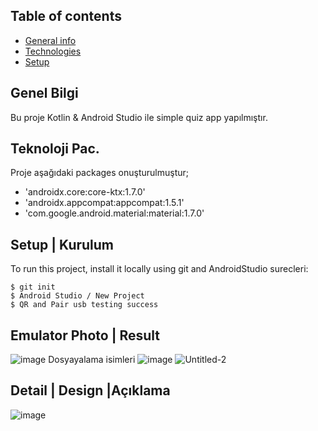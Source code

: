 
## Table of contents
* [General info](#general-info)
* [Technologies](#technologies)
* [Setup](#setup)

## Genel Bilgi 
Bu proje Kotlin & Android Studio ile simple quiz app yapılmıştır.
	
## Teknoloji Pac.	
Proje aşağıdaki packages onuşturulmuştur;
* 'androidx.core:core-ktx:1.7.0'
* 'androidx.appcompat:appcompat:1.5.1'
* 'com.google.android.material:material:1.7.0'
	
## Setup | Kurulum
To run this project, install it locally using git and AndroidStudio surecleri:

```
$ git init	
$ Android Studio / New Project  
$ QR and Pair usb testing success
```

## Emulator Photo | Result	
![image](https://user-images.githubusercontent.com/38388188/210097701-533d960b-353b-4488-9056-c45a9d98da72.png)
Dosyayalama isimleri
![image](https://user-images.githubusercontent.com/38388188/210097773-6364eebe-a338-4287-8bcb-849a40e57c21.png)
![Untitled-2](https://user-images.githubusercontent.com/38388188/210099519-0ac5f606-6cfb-4543-8a62-09d5d06f2eba.png)
## Detail | Design |Açıklama  
![image](https://user-images.githubusercontent.com/38388188/210100624-159d6470-f056-4a6f-b55e-86d7e4fb3a49.png)
